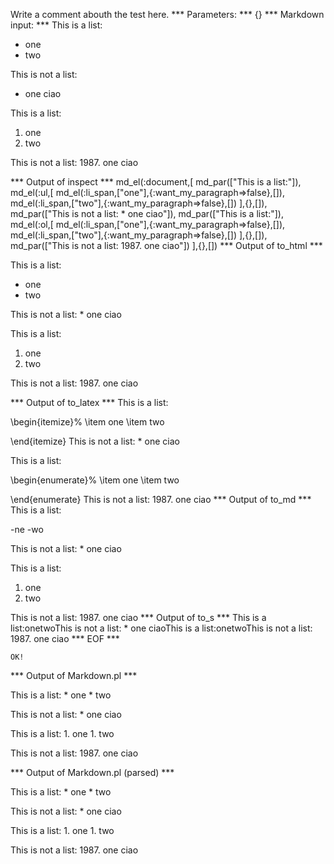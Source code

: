 Write a comment abouth the test here.
*** Parameters: ***
{}
*** Markdown input: ***
This is a list:
* one
* two

This is not a list:
* one
ciao

This is a list:
1. one
1. two

This is not a list:
1987. one
ciao

*** Output of inspect ***
md_el(:document,[
	md_par(["This is a list:"]),
	md_el(:ul,[
		md_el(:li_span,["one"],{:want_my_paragraph=>false},[]),
		md_el(:li_span,["two"],{:want_my_paragraph=>false},[])
	],{},[]),
	md_par(["This is not a list: * one ciao"]),
	md_par(["This is a list:"]),
	md_el(:ol,[
		md_el(:li_span,["one"],{:want_my_paragraph=>false},[]),
		md_el(:li_span,["two"],{:want_my_paragraph=>false},[])
	],{},[]),
	md_par(["This is not a list: 1987. one ciao"])
],{},[])
*** Output of to_html ***
<p>This is a list:</p>

<ul>
<li>one</li>

<li>two</li>
</ul>

<p>This is not a list: * one ciao</p>

<p>This is a list:</p>

<ol>
<li>one</li>

<li>two</li>
</ol>

<p>This is not a list: 1987. one ciao</p>
*** Output of to_latex ***
This is a list:

\begin{itemize}%
\item one
\item two

\end{itemize}
This is not a list: * one ciao

This is a list:

\begin{enumerate}%
\item one
\item two

\end{enumerate}
This is not a list: 1987. one ciao
*** Output of to_md ***
This is a list:

-ne
-wo

This is not a list: * one ciao

This is a list:

1.  one
2.  two

This is not a list: 1987. one ciao
*** Output of to_s ***
This is a list:onetwoThis is not a list: * one ciaoThis is a list:onetwoThis is not a list: 1987. one ciao
*** EOF ***



	OK!



*** Output of Markdown.pl ***
<p>This is a list:
* one
* two</p>

<p>This is not a list:
* one
ciao</p>

<p>This is a list:
1. one
1. two</p>

<p>This is not a list:
1987. one
ciao</p>

*** Output of Markdown.pl (parsed) ***
<div>
 <p>
  This is a list: * one * two
 </p>
 <p>
  This is not a list: * one ciao
 </p>
 <p>
  This is a list: 1. one 1. two
 </p>
 <p>
  This is not a list: 1987. one ciao
 </p>
</div>
